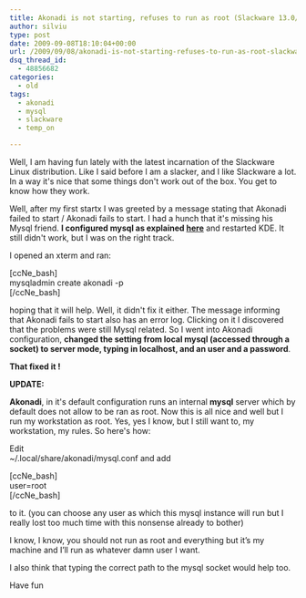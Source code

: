 ```yaml
---
title: Akonadi is not starting, refuses to run as root (Slackware 13.0/13.1/13.37/current installation).
author: silviu
type: post
date: 2009-09-08T18:10:04+00:00
url: /2009/09/08/akonadi-is-not-starting-refuses-to-run-as-root-slackware-13-013-113-37current-installation/
dsq_thread_id:
  - 48856682
categories:
  - old
tags:
  - akonadi
  - mysql
  - slackware
  - temp_on

---
```

Well, I am having fun lately with the latest incarnation of the Slackware Linux distribution. Like I said before I am a slacker, and I like Slackware a lot. In a way it's nice that some things don't work out of the box. You get to know how they work.

Well, after my first startx I was greeted by a message stating that Akonadi failed to start / Akonadi fails to start. I had a hunch that it's missing his Mysql friend. **I configured mysql as explained [here][1]** and restarted KDE. It still didn't work, but I was on the right track.

I opened an xterm and ran:

[ccNe_bash]  
mysqladmin create akonadi -p  
[/ccNe_bash]

hoping that it will help. Well, it didn't fix it either. The message informing that Akonadi fails to start also has an error log. Clicking on it I discovered that the problems were still Mysql related. So I went into Akonadi configuration, **changed the setting from local mysql (accessed through a socket) to server mode, typing in localhost, and an user and a password**.

**That fixed it !**

**UPDATE:**

**Akonadi**, in it's default configuration runs an internal **mysql** server which by default does not allow to be ran as root. Now this is all nice and well but I run my workstation as root. Yes, yes I know, but I still want to, my workstation, my rules. So here's how:

<div>
  <p>
    Edit<br /> ~/.local/share/akonadi/mysql.conf and add
  </p>
  
  <p>
    [ccNe_bash]<br /> user=root<br /> [/ccNe_bash]
  </p>
  
  <p>
    to it. (you can choose any user as which this mysql instance will run but I really lost too much time with this nonsense already to bother)
  </p>
  
  <p>
    I know, I know, you should not run as root and everything but it’s my machine and I’ll run as whatever damn user I want.
  </p>
</div>

I also think that typing the correct path to the mysql socket would help too.

Have fun

 [1]: http://www.sgvulcan.com/configuring-mysql-in-slackware-13-0/